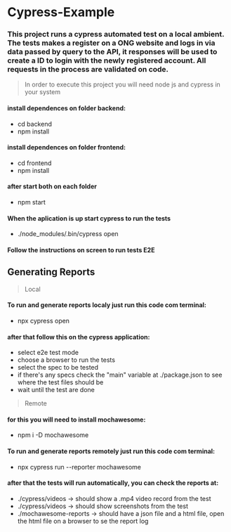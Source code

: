 # Cypress-Example

### This project runs a cypress automated test on a local ambient. The tests makes a register on a ONG website and logs in via data passed by query to the API, it responses will be used to create a ID to login with the newly registered account. All requests in the process are validated on code. 

>In order to execute this project you will need node js and cypress in your system

#### install dependences on folder backend:

* cd backend
* npm install

#### install dependences on folder frontend:

* cd frontend
* npm install

#### after start both on each folder

* npm start

#### When the aplication is up start cypress to run the tests

* ./node_modules/.bin/cypress open

#### Follow the instructions on screen to run tests E2E

## Generating Reports

> Local

#### To run and generate reports localy just run this code com terminal:

* npx cypress open

#### after that follow this on the cypress application:

* select e2e test mode
* choose a browser to run the tests
* select the spec to be tested 
* if there's any specs check the "main" variable at ./package.json to see where the test files should be
* wait until the test are done

> Remote
#### for this you will need to install mochawesome:

* npm i -D mochawesome

#### To run and generate reports remotely just run this code com terminal:

* npx cypress run --reporter mochawesome

#### after that the tests will run automatically, you can check the reports at:

* ./cypress/videos -> should show a .mp4 video record from the test
* ./cypress/videos -> should show screenshots from the test
* ./mochawesome-reports -> should have a json file and a html file, open the html file on a browser to se the report log

